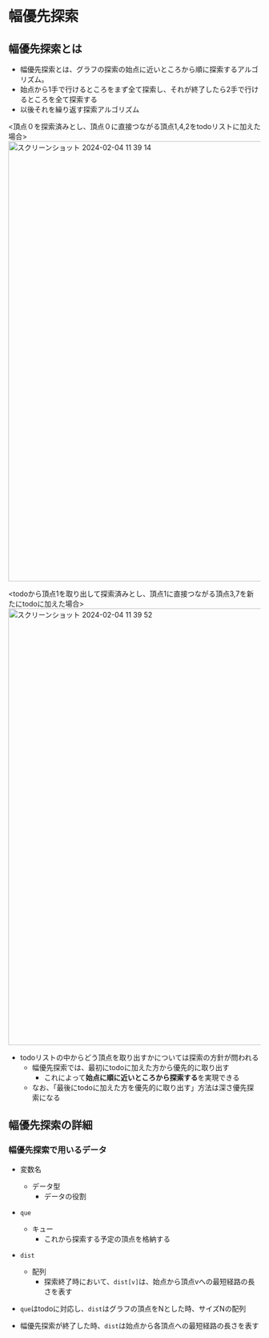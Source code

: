 # 幅優先探索
## 幅優先探索とは
- 幅優先探索とは、グラフの探索の始点に近いところから順に探索するアルゴリズム。
- 始点から1手で行けるところをまず全て探索し、それが終了したら2手で行けるところを全て探索する
- 以後それを繰り返す探索アルゴリズム

<頂点０を探索済みとし、頂点０に直接つながる頂点1,4,2をtodoリストに加えた場合>
<img width="878" alt="スクリーンショット 2024-02-04 11 39 14" src="https://github.com/hrk-sgymm23/TIL/assets/78539910/34e04e75-06e0-44fc-a1e4-0d9cbef4b03e">


<todoから頂点1を取り出して探索済みとし、頂点1に直接つながる頂点3,7を新たにtodoに加えた場合>
<img width="871" alt="スクリーンショット 2024-02-04 11 39 52" src="https://github.com/hrk-sgymm23/TIL/assets/78539910/df8b1f29-76ff-4ef5-b2eb-9efca230fb82">

- todoリストの中からどう頂点を取り出すかについては探索の方針が問われる
  - 幅優先探索では、最初にtodoに加えた方から優先的に取り出す
    - これによって**始点に順に近いところから探索する**を実現できる
  - なお、「最後にtodoに加えた方を優先的に取り出す」方法は深さ優先探索になる

## 幅優先探索の詳細
### 幅優先探索で用いるデータ
- 変数名
  - データ型
    - データの役割
- `que`
  - キュー
    - これから探索する予定の頂点を格納する
- `dist`
  - 配列
    - 探索終了時において、`dist[v]`は、始点から頂点vへの最短経路の長さを表す
   
- `que`はtodoに対応し、`dist`はグラフの頂点をNとした時、サイズNの配列
- 幅優先探索が終了した時、`dist`は始点から各頂点への最短経路の長さを表す
